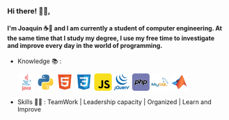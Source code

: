 ### Hi there! 👋🏽, 

#### I'm Joaquin ☕🍃 and I am currently a student of computer engineering. At the same time that I study my degree, I use my free time to investigate and improve every day in the world of programming.

- Knowledge 📚 : 

  <p> 
    <img src="./icons/java_icon.svg" alt="java" width="40" height="40"/>
    <img src="./icons/python_icon.svg" alt="python" width="40" height="40"/>
    <img src="./icons/html_icon.svg" alt="html" width="40" height="40"/>
    <img src="./icons/css_icon.svg" alt="css" width="40" height="40"/>
    <img src="./icons/javascript_icon.svg" alt="javascript" width="40" height="40"/>
    <img src="./icons/jquery_icon.svg" alt="jquery" width="40" height="40"/>
    <img src="./icons/php_icon.svg" alt="php" width="40" height="40"/>
    <img src="./icons/mysql_icon.svg" alt="mysql" width="40" height="40"/>
    <img src="./icons/matlab_icon.svg" alt="matlab" width="40" height="40"/>
  </p>
  
- Skills 💪🏽 : TeamWork | Leadership capacity | Organized | Learn and Improve

